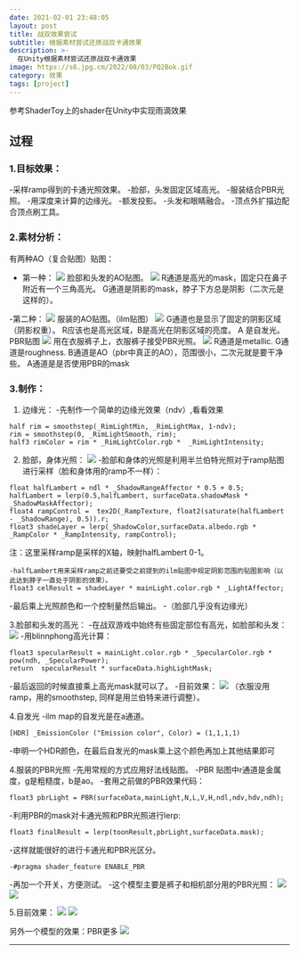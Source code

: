 ```yaml
---
date: 2021-02-01 23:48:05
layout: post
title: 战双效果尝试
subtitle: 根据素材尝试还原战双卡通效果
description: >-
  在Unity根据素材尝试还原战双卡通效果
image: https://s6.jpg.cm/2022/08/03/PQ2Bok.gif
category: 效果
tags: [project]
---
```


参考ShaderToy上的shader在Unity中实现雨滴效果

## 过程

### 1.目标效果：

-采样ramp得到的卡通光照效果。
-脸部，头发固定区域高光。
-服装结合PBR光照。
-用深度来计算的边缘光。
-额发投影。
-头发和眼睛融合。
-顶点外扩描边配合顶点刷工具。


### 2.素材分析：

有两种AO（复合贴图）贴图：
- 第一种：
![](/assets/img/punishing_anime/1.png)
脸部和头发的AO贴图。
![](/assets/img/punishing_anime/2.png)
R通道是高光的mask，固定只在鼻子附近有一个三角高光。
G通道是阴影的mask，脖子下方总是阴影（二次元是这样的）。

-第二种：
![](/assets/img/punishing_anime/3.png)
服装的AO贴图。（ilm贴图）
![](/assets/img/punishing_anime/4.png)
G通道也是显示了固定的阴影区域（阴影权重）。
R应该也是高光区域，B是高光在阴影区域的亮度。
A 是自发光。
PBR贴图
![](/assets/img/punishing_anime/5.png)
用在衣服裤子上，衣服裤子接受PBR光照。
![](/assets/img/punishing_anime/6.png)
R通道是metallic.
G通道是roughness.
B通道是AO（pbr中真正的AO），范围很小，二次元就是要干净些。
A通道是是否使用PBR的mask

### 3.制作：
1. 边缘光：
-先制作一个简单的边缘光效果（ndv）,看看效果
```
half rim = smoothstep(_RimLightMin, _RimLightMax, 1-ndv);
rim = smoothstep(0, _RimLightSmooth, rim);
half3 rimColor = rim * _RimLightColor.rgb *  _RimLightIntensity;
```

2. 脸部，身体光照：
![](/assets/img/punishing_anime/7.png)
-脸部和身体的光照是利用半兰伯特光照对于ramp贴图进行采样（脸和身体用的ramp不一样）：
```
float halfLambert = ndl * _ShadowRangeAffector * 0.5 + 0.5;
halfLambert = lerp(0.5,halfLambert, surfaceData.shadowMask * _ShadowMaskAffector);
float4 rampControl =  tex2D(_RampTexture, float2(saturate(halfLambert - _ShadowRange), 0.5)).r;
float3 shadeLayer = lerp(_ShadowColor,surfaceData.albedo.rgb * _RampColor * _RampIntensity, rampControl);
```

注：这里采样ramp是采样的X轴，映射halfLambert 0-1。
```
-halfLambert用来采样ramp之前还要受之前提到的ilm贴图中规定阴影范围的贴图影响（以此达到脖子一直处于阴影的效果）。
float3 celResult = shadeLayer * mainLight.color.rgb * _LightAffector;
```

-最后乘上光照颜色和一个控制量然后输出。
-（脸部几乎没有边缘光）

3.脸部和头发的高光：
-在战双游戏中始终有些固定部位有高光，如脸部和头发：
![](/assets/img/punishing_anime/8.png)
-用blinnphong高光计算：
```
float3 specularResult = mainLight.color.rgb * _SpecularColor.rgb * pow(ndh, _SpecularPower);
return  specularResult * surfaceData.highLightMask;
```

-最后返回的时候直接乘上高光mask就可以了。
-目前效果：
![](/assets/img/punishing_anime/9.png)
（衣服没用ramp，用的smoothstep, 同样是用兰伯特来进行调整）。

4.自发光
-ilm map的自发光是在a通道。
```
[HDR] _EmissionColor ("Emission color", Color) = (1,1,1,1)
```
-申明一个HDR颜色，在最后自发光的mask乘上这个颜色再加上其他结果即可

4.服装的PBR光照
-先用常规的方式应用好法线贴图。
-PBR 贴图中r通道是金属度，g是粗糙度，b是ao。
-套用之前做的PBR效果代码：
```
float3 pbrLight = PBR(surfaceData,mainLight,N,L,V,H,ndl,ndv,hdv,ndh);
```
-利用PBR的mask对卡通光照和PBR光照进行lerp:
```
float3 finalResult = lerp(toonResult,pbrLight,surfaceData.mask);
```
-这样就能很好的进行卡通光和PBR光区分。
```
-#pragma shader_feature ENABLE_PBR
```
-再加一个开关，方便测试。
-这个模型主要是裤子和相机部分用的PBR光照：
![](/assets/img/punishing_anime/10.png)
![](/assets/img/punishing_anime/11.png)

5.目前效果：
![](/assets/img/punishing_anime/12.png)
![](/assets/img/punishing_anime/13.png)

另外一个模型的效果：PBR更多
![](/assets/img/punishing_anime/14.png)



---